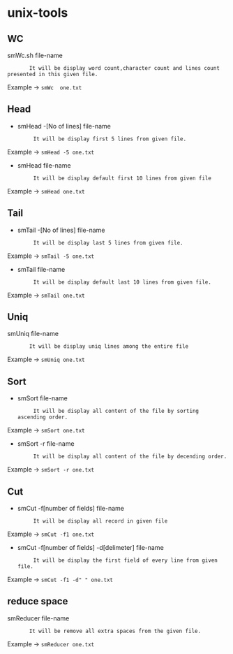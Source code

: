 unix-tools
==========

## WC

smWc.sh  file-name           

           It will be display word count,character count and lines count presented in this given file.
           
Example ->    `smWc  one.txt`


## Head

* smHead -[No of lines]  file-name

           It will be display first 5 lines from given file.
           
Example ->  `smHead -5 one.txt`


* smHead file-name 
           
           It will be display default first 10 lines from given file
           
Example -> `smHead one.txt`


## Tail

* smTail -[No of lines]  file-name

           It will be display last 5 lines from given file.
           
Example ->  `smTail -5 one.txt`


* smTail file-name 
           
           It will be display default last 10 lines from given file.
           
Example -> `smTail one.txt`


## Uniq

smUniq file-name

           It will be display uniq lines among the entire file
           
Example -> `smUniq one.txt`


## Sort

* smSort file-name

           It will be display all content of the file by sorting ascending order.
           
Example -> `smSort one.txt`


* smSort -r file-name


           It will be display all content of the file by decending order.
           
Example -> `smSort -r one.txt`


## Cut

* smCut -f[number of fields] file-name

           It will be display all record in given file
           
Example -> `smCut -f1 one.txt`


* smCut -f[number of fields] -d[delimeter] file-name


           It will be display the first field of every line from given file.
           
Example -> `smCut -f1 -d" " one.txt`


## reduce space

smReducer file-name

           It will be remove all extra spaces from the given file.
           
Example -> `smReducer one.txt`
